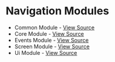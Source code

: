 # Navigation Modules

- Common Module - [View Source](../navigation/common)
- Core Module - [View Source](../navigation/core)
- Events Module - [View Source](../navigation/events)
- Screen Module - [View Source](../navigation/screen)
- Ui Module - [View Source](../navigation/ui)
